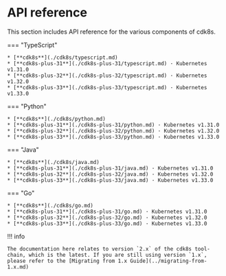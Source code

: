 # API reference

This section includes API reference for the various components of cdk8s.

=== "TypeScript"

    * [**cdk8s**](./cdk8s/typescript.md)
    * [**cdk8s-plus-31**](./cdk8s-plus-31/typescript.md) · Kubernetes v1.31.0
    * [**cdk8s-plus-32**](./cdk8s-plus-32/typescript.md) · Kubernetes v1.32.0
    * [**cdk8s-plus-33**](./cdk8s-plus-33/typescript.md) · Kubernetes v1.33.0

=== "Python"

    * [**cdk8s**](./cdk8s/python.md)
    * [**cdk8s-plus-31**](./cdk8s-plus-31/python.md) · Kubernetes v1.31.0
    * [**cdk8s-plus-32**](./cdk8s-plus-32/python.md) · Kubernetes v1.32.0
    * [**cdk8s-plus-33**](./cdk8s-plus-33/python.md) · Kubernetes v1.33.0

=== "Java"

    * [**cdk8s**](./cdk8s/java.md)
    * [**cdk8s-plus-31**](./cdk8s-plus-31/java.md) · Kubernetes v1.31.0
    * [**cdk8s-plus-32**](./cdk8s-plus-32/java.md) · Kubernetes v1.32.0
    * [**cdk8s-plus-33**](./cdk8s-plus-33/java.md) · Kubernetes v1.33.0

=== "Go"

    * [**cdk8s**](./cdk8s/go.md)
    * [**cdk8s-plus-31**](./cdk8s-plus-31/go.md) · Kubernetes v1.31.0
    * [**cdk8s-plus-32**](./cdk8s-plus-32/go.md) · Kubernetes v1.32.0
    * [**cdk8s-plus-33**](./cdk8s-plus-33/go.md) · Kubernetes v1.33.0

!!! info

    The documentation here relates to version `2.x` of the cdk8s tool-chain, which is the latest. If you are still using version `1.x`, please refer to the [Migrating from 1.x Guide](../migrating-from-1.x.md)

